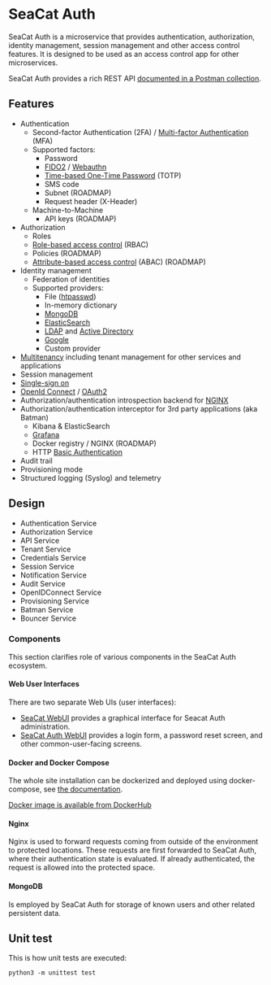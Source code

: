 # SeaCat Auth

SeaCat Auth is a microservice that provides authentication, authorization, identity management, session management 
and other access control features.
It is designed to be used as an access control app for other microservices.

SeaCat Auth provides a rich REST API [documented in a Postman collection](./doc/postman.md).


## Features

* Authentication
  * Second-factor Authentication (2FA) / [Multi-factor Authentication](https://en.wikipedia.org/wiki/Multi-factor_authentication) (MFA)
  * Supported factors:
    * Password
    * [FIDO2](https://en.wikipedia.org/wiki/FIDO2_Project) / [Webauthn](https://en.wikipedia.org/wiki/WebAuthn)
    * [Time-based One-Time Password](https://en.wikipedia.org/wiki/Time-based_One-Time_Password) (TOTP)
    * SMS code
    * Subnet (ROADMAP)
    * Request header (X-Header)
  * Machine-to-Machine
    * API keys (ROADMAP)
&nbsp;
* Authorization
  * Roles
  * [Role-based access control](https://en.wikipedia.org/wiki/Role-based_access_control) (RBAC)
  * Policies (ROADMAP)
  * [Attribute-based access control](https://en.wikipedia.org/wiki/Attribute-based_access_control) (ABAC) (ROADMAP)
&nbsp;
* Identity management
    * Federation of identities
    * Supported providers:
        * File ([htpasswd](https://httpd.apache.org/docs/2.4/programs/htpasswd.html))
        * In-memory dictionary
        * [MongoDB](https://www.mongodb.com)
        * [ElasticSearch](https://www.elastic.co)
        * [LDAP](https://en.wikipedia.org/wiki/Lightweight_Directory_Access_Protocol) and [Active Directory](https://en.wikipedia.org/wiki/Active_Directory)
        * [Google](https://google.com/)
        * Custom provider
&nbsp;
* [Multitenancy](https://en.wikipedia.org/wiki/Multitenancy) including tenant management for other services and applications
* Session management
* [Single-sign on](https://en.wikipedia.org/wiki/Single_sign-on)
* [OpenId Connect](https://openid.net/connect/) / [OAuth2](https://oauth.net/2/)
* Authorization/authentication introspection backend for [NGINX](https://nginx.org)
* Authorization/authentication interceptor for 3rd party applications (aka Batman)
  * Kibana &amp; ElasticSearch
  * [Grafana](https://grafana.com)
  * Docker registry / NGINX (ROADMAP)
  * HTTP [Basic Authentication](https://en.wikipedia.org/wiki/Basic_access_authentication)
* Audit trail
* Provisioning mode
* Structured logging (Syslog) and telemetry


## Design

 * Authentication Service
 * Authorization Service
 * API Service
 * Tenant Service
 * Credentials Service
 * Session Service
 * Notification Service
 * Audit Service
 * OpenIDConnect Service
 * Provisioning Service
 * Batman Service
 * Bouncer Service


### Components

This section clarifies role of various components in the SeaCat Auth ecosystem.

#### Web User Interfaces

There are two separate Web UIs (user interfaces):

* [SeaCat WebUI](http://gitlab.teskalabs.int/seacat/seacat-webui) provides a graphical interface for Seacat Auth administration.
* [SeaCat Auth WebUI](http://gitlab.teskalabs.int/seacat/seacat-auth-webui) provides a login form, a password reset screen, and other common-user-facing screens.

#### Docker and Docker Compose

The whole site installation can be dockerized and deployed using docker-compose, see [the documentation](./doc/docker/README.md).

[Docker image is available from DockerHub](https://hub.docker.com/r/teskalabs/seacat-auth)

#### Nginx

Nginx is used to forward requests coming from outside of the environment to protected locations.
These requests are first forwarded to SeaCat Auth, where their authentication state is evaluated.
If already authenticated, the request is allowed into the protected space.

#### MongoDB

Is employed by SeaCat Auth for storage of known users and other related persistent data.



## Unit test

This is how unit tests are executed:

```
python3 -m unittest test
```
